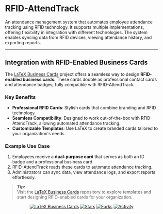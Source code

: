 
# RFID-AttendTrack

An attendance management system that automates employee attendance tracking using RFID technology. It supports multiple implementations, offering flexibility in integration with different technologies. The system enables syncing data from RFID devices, viewing attendance history, and exporting reports.

---

## Integration with RFID-Enabled Business Cards

The [LaTeX Business Cards](https://github.com/Paschalis/latex-business-cards) project offers a seamless way to design **RFID-enabled business cards**. These cards double as professional contact cards and attendance badges, fully compatible with RFID-AttendTrack.

### Key Benefits
- **Professional RFID Cards**: Stylish cards that combine branding and RFID technology.  
- **Seamless Compatibility**: Designed to work out-of-the-box with RFID-AttendTrack, allowing automated attendance tracking.  
- **Customizable Templates**: Use LaTeX to create branded cards tailored to your organization's needs.  

### Example Use Case
1. Employees receive a **dual-purpose card** that serves as both an ID badge and a professional business card.  
2. RFID-AttendTrack reads these cards to automate attendance tracking.  
3. Administrators can sync data, view attendance logs, and export reports effortlessly.

> **Tip:**  
> Visit the [LaTeX Business Cards](https://github.com/Paschalis/latex-business-cards) repository to explore templates and start designing RFID-enabled cards for your organization.

<div align="center">

[![LaTeX Business Cards](https://img.shields.io/badge/LaTeX--Business--Cards-Explore%20Templates!-orange?style=for-the-badge&logo=latex)](https://github.com/Paschalis/latex-business-cards) 
[![Stars](https://img.shields.io/github/stars/Paschalis/latex-business-cards?label=🌟%20Stars&style=for-the-badge&color=yellow)](https://github.com/Paschalis/latex-business-cards/stargazers) [![Forks](https://img.shields.io/github/forks/Paschalis/latex-business-cards?label=🍴%20Forks&style=for-the-badge&color=blue)](https://github.com/Paschalis/latex-business-cards/network/members) [![Activity](https://img.shields.io/github/last-commit/Paschalis/latex-business-cards?label=⏳%20Last%20Update&style=for-the-badge&color=green)](https://github.com/Paschalis/latex-business-cards/commits/main)

</div>

